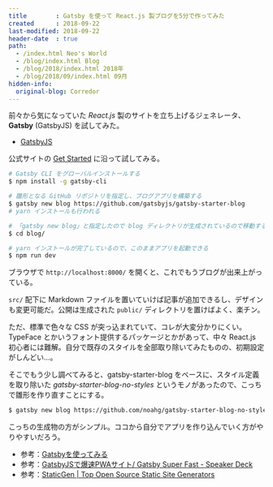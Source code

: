 ```yaml
---
title        : Gatsby を使って React.js 製ブログを5分で作ってみた
created      : 2018-09-22
last-modified: 2018-09-22
header-date  : true
path:
  - /index.html Neo's World
  - /blog/index.html Blog
  - /blog/2018/index.html 2018年
  - /blog/2018/09/index.html 09月
hidden-info:
  original-blog: Corredor
---
```


前々から気になっていた *React.js* 製のサイトを立ち上げるジェネレータ、**Gatsby** (GatsbyJS) を試してみた。

- [GatsbyJS](https://www.gatsbyjs.org/)

公式サイトの [Get Started](https://www.gatsbyjs.org/docs/) に沿って試してみる。

```bash
# Gatsby CLI をグローバルインストールする
$ npm install -g gatsby-cli

# 雛形となる GitHub リポジトリを指定し、ブログアプリを構築する
$ gatsby new blog https://github.com/gatsbyjs/gatsby-starter-blog
# yarn インストールも行われる

# 「gatsby new blog」と指定したので blog ディレクトリが生成されているので移動する
$ cd blog/

# yarn インストールが完了しているので、このままアプリを起動できる
$ npm run dev
```

ブラウザで `http://localhost:8000/` を開くと、これでもうブログが出来上がっている。

`src/` 配下に Markdown ファイルを置いていけば記事が追加できるし、デザインも変更可能だ。公開は生成された `public/` ディレクトリを置けばよく、楽チン。

ただ、標準で色々な CSS が突っ込まれていて、コレが大変分かりにくい。TypeFace とかいうフォント提供するパッケージとかがあって、中々 React.js 初心者には難解。自分で既存のスタイルを全部取り除いてみたものの、初期設定がしんどい…。

そこでもう少し調べてみると、gatsby-starter-blog をベースに、スタイル定義を取り除いた *gatsby-starter-blog-no-styles* というモノがあったので、こっちで雛形を作り直すことにする。

```bash
$ gatsby new blog https://github.com/noahg/gatsby-starter-blog-no-styles
```

こっちの生成物の方がシンプル。ココから自分でアプリを作り込んでいく方がやりやすいだろう。

- 参考：[Gatsbyを使ってみる](https://qiita.com/abcb2/items/3731a12866d5c093af48)
- 参考：[GatsbyJSで爆速PWAサイト/ Gatsby Super Fast - Speaker Deck](https://speakerdeck.com/nnjyami/gatsby-super-fast)
- 参考：[StaticGen | Top Open Source Static Site Generators](https://www.staticgen.com/)
